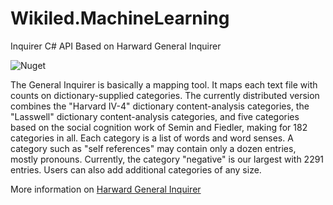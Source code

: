 # Wikiled.MachineLearning
Inquirer C# API Based on Harward General Inquirer

![Nuget](https://img.shields.io/nuget/v/Wikiled.Text.Inquirer.svg)


The General Inquirer is basically a mapping tool. It maps each text file with counts on dictionary-supplied categories.  The currently distributed version combines the "Harvard IV-4" dictionary content-analysis categories, the "Lasswell" dictionary content-analysis categories, and five categories based on the social cognition work of Semin and Fiedler, making for 182 categories in all.  Each category is a list of words and word senses. A category such as "self references" may contain only a dozen entries, mostly pronouns. Currently, the category "negative" is our largest with 2291 entries.  Users can also add additional categories of any size. 

More information on [Harward General Inquirer](http://www.wjh.harvard.edu/~inquirer/3JMoreInfo.html)
